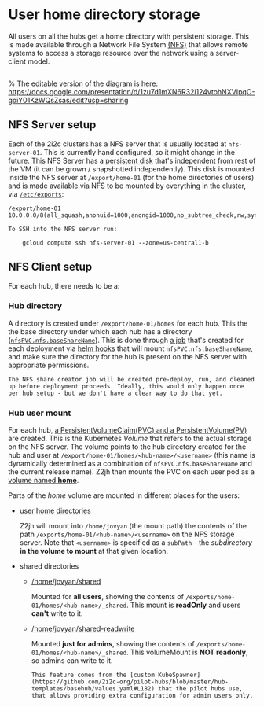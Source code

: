 # User home directory storage

All users on all the hubs get a home directory with persistent storage. This is made available through a Network File System [(NFS)](https://en.wikipedia.org/wiki/Network_File_System) that allows remote systems to access a storage resource over the network using a server-client model.

```{figure} ../images/pilot-hubs-storage-layer.png
```
% The editable version of the diagram is here: https://docs.google.com/presentation/d/1zu7d1mXN6R32i124vtohNXVIpqO-goiY01KzWQsZsas/edit?usp=sharing

## NFS Server setup

Each of the 2i2c clusters has a NFS server that is usually located at `nfs-server-01`. This is currently hand configured, so it might change in the future. This NFS Server has a [persistent disk](https://cloud.google.com/persistent-disk) that's independent from rest of the VM (it can be grown / snapshotted independently). This disk is mounted inside the NFS server at `/export/home-01` (for the home directories of users) and is made available via NFS to be mounted by everything in the cluster, via [`/etc/exports`](https://access.redhat.com/documentation/en-us/red_hat_enterprise_linux/5/html/deployment_guide/s1-nfs-server-config-exports):

```
/export/home-01 10.0.0.0/8(all_squash,anonuid=1000,anongid=1000,no_subtree_check,rw,sync)
```

```{note}
To SSH into the NFS server run:

    gcloud compute ssh nfs-server-01 --zone=us-central1-b
```

## NFS Client setup

For each hub, there needs to be a:

### Hub directory

A directory is created under `/export/home-01/homes` for each hub. This the the base directory under which each hub has a directory ([`nfsPVC.nfs.baseShareName`](https://github.com/2i2c-org/pilot-hubs/blob/master/hub-templates/basehub/values.yaml#L21)). This is done through [a job](https://github.com/2i2c-org/pilot-hubs/blob/master/hub-templates/basehub/templates/nfs-share-creater.yaml) that's created for each deployment via [helm hooks](https://helm.sh/docs/topics/charts_hooks/) that will mount `nfsPVC.nfs.baseShareName`, and make sure the directory for the hub is present on the NFS server with appropriate permissions.

```{note}
The NFS share creator job will be created pre-deploy, run, and cleaned up before deployment proceeds. Ideally, this would only happen once per hub setup - but we don't have a clear way to do that yet.
```

### Hub user mount

For each hub, [a PersistentVolumeClaim(PVC) and a PersistentVolume(PV)](https://github.com/2i2c-org/pilot-hubs/blob/master/hub-templates/basehub/templates/nfs-pvc.yaml#L1) are created. This is the Kubernetes *Volume* that refers to the actual storage on the NFS server. The volume points to the hub directory created for the hub and user at `/export/home-01/homes/<hub-name>/<username>` (this name is dynamically determined as a combination of `nfsPVC.nfs.baseShareName` and the current release name). Z2jh then mounts the PVC on each user pod as a [volume named **home**](https://github.com/jupyterhub/zero-to-jupyterhub-k8s/blob/master/jupyterhub/files/hub/jupyterhub_config.py#L277).

Parts of the *home* volume are mounted in different places for the users:
   * [user home directories](https://github.com/2i2c-org/pilot-hubs/blob/master/hub-templates/basehub/values.yaml#L100)

     Z2jh will mount into `/home/jovyan` (the mount path) the contents of the path `/exports/home-01/<hub-name>/<username>` on the NFS storage server. Note that `<username>` is specified as a `subPath` - the *subdirectory* **in the volume to mount** at that given location.

   * shared directories
        * [/home/jovyan/shared](https://github.com/2i2c-org/pilot-hubs/blob/master/hub-templates/basehub/values.yaml#L106-L109)
          
          Mounted for **all users**, showing the contents of `/exports/home-01/homes/<hub-name>/_shared`. This mount is **readOnly** and users **can't** write to it.
   
        * [/home/jovyan/shared-readwrite](https://github.com/2i2c-org/pilot-hubs/blob/master/hub-templates/basehub/values.yaml#L84-L86)

          Mounted **just for admins**, showing the contents of `/exports/home-01/homes/<hub-name>/_shared`. This volumeMount is **NOT readonly**, so admins can write to it.

          ```{note}
          This feature comes from the [custom KubeSpawner](https://github.com/2i2c-org/pilot-hubs/blob/master/hub-templates/basehub/values.yaml#L182) that the pilot hubs use, that allows providing extra configuration for admin users only.
          ```
